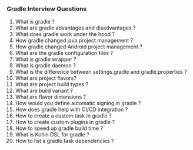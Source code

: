 ### Gradle Interview Questions

1. What is gradle ?
2. What are gradle advantages and disadvantages ?
3. What does gradle work under the hood ?
4. How gradle changed java project management ?
5. How gradle changed Android project management ?
6. What are the gradle configuration files ?
7. What is gradle wrapper ?
8. What is gradle daemon ?
9. What is the difference between settings.gradle and gradle.properties ?
10. What are project flavors?
11. What are project build types ?
12. What are build variant ?
13. What are flavor dimensions ?
14. How would you define automatic signing in gradle ?
15. How does gradle help with CI/CD integration ?
16. How to create a custom task in gradle ?
17. How to create custom plugins in gradle ?
18. How to speed up gradle build time ?
19. What is Kotlin DSL for gradle ?
20. How to list a gradle task dependencies ?